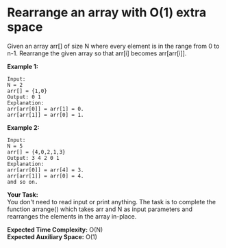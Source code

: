 # Rearrange an array with O(1) extra space

Given an array arr[] of size N where every element is in the range from 0 to n-1. Rearrange the given array so that arr[i] becomes arr[arr[i]].

 

**Example 1:**
```
Input:
N = 2
arr[] = {1,0}
Output: 0 1
Explanation: 
arr[arr[0]] = arr[1] = 0.
arr[arr[1]] = arr[0] = 1.
``` 

**Example 2:**
```
Input:
N = 5
arr[] = {4,0,2,1,3}
Output: 3 4 2 0 1
Explanation: 
arr[arr[0]] = arr[4] = 3.
arr[arr[1]] = arr[0] = 4.
and so on.
```

**Your Task:**<br>
You don't need to read input or print anything. The task is to complete the function arrange() which takes arr and N as input parameters and rearranges the elements in the array in-place. 

 

**Expected Time Complexity:** O(N)<br>
**Expected Auxiliary Space:** O(1)
